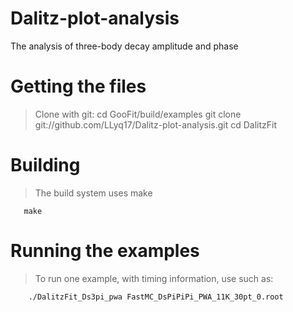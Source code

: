 # Dalitz-plot-analysis
The analysis of three-body decay amplitude and phase 

# Getting the files
   
 > Clone with git:
      cd GooFit/build/examples
      git clone git://github.com/LLyq17/Dalitz-plot-analysis.git
      cd DalitzFit
      
# Building

 > The build system uses make
       
       make
       
 # Running the examples
 
  > To run one example, with timing information, use such as:
  
        ./DalitzFit_Ds3pi_pwa FastMC_DsPiPiPi_PWA_11K_30pt_0.root
